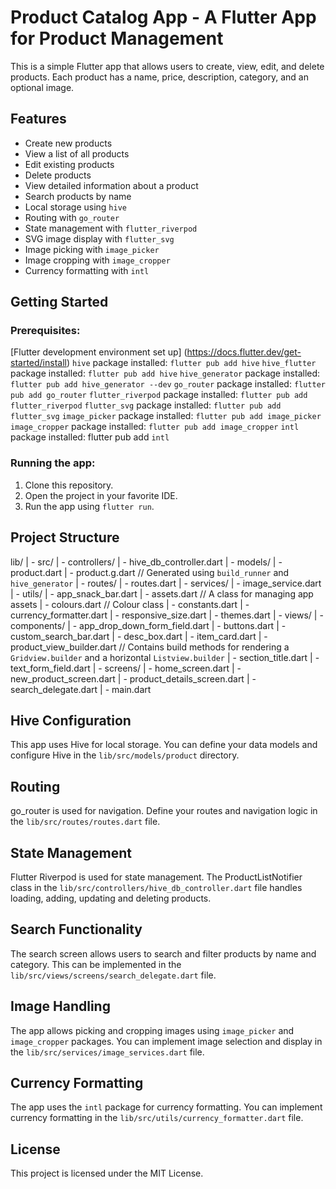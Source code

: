 # Product Catalog App - A Flutter App for Product Management

This is a simple Flutter app that allows users to create, view, edit, and delete products. Each product has a name, price, description, category, and an optional image.

## Features

* Create new products
* View a list of all products
* Edit existing products
* Delete products
* View detailed information about a product
* Search products by name
* Local storage using `hive`
* Routing with `go_router`
* State management with `flutter_riverpod`
* SVG image display with `flutter_svg`
* Image picking with `image_picker`
* Image cropping with `image_cropper`
* Currency formatting with `intl`

## Getting Started

### Prerequisites:

[Flutter development environment set up] (https://docs.flutter.dev/get-started/install)
`hive` package installed: `flutter pub add hive`
`hive_flutter` package installed: `flutter pub add hive`
`hive_generator` package installed: `flutter pub add hive_generator --dev`
`go_router` package installed: `flutter pub add go_router`
`flutter_riverpod` package installed: `flutter pub add flutter_riverpod`
`flutter_svg` package installed: `flutter pub add flutter_svg`
`image_picker` package installed: `flutter pub add image_picker`
`image_cropper` package installed: `flutter pub add image_cropper`
`intl` package installed: flutter pub add `intl`

### Running the app:

1. Clone this repository.
2. Open the project in your favorite IDE.
3. Run the app using `flutter run`.

## Project Structure

lib/
| - src/
| - controllers/
| - hive_db_controller.dart
| - models/
| - product.dart
| - product.g.dart // Generated using `build_runner` and `hive_generator`
| - routes/
| - routes.dart
| - services/
| - image_service.dart
| - utils/
| - app_snack_bar.dart
| - assets.dart // A class for managing app assets
| - colours.dart // Colour class
| - constants.dart
| - currency_formatter.dart
| - responsive_size.dart
| - themes.dart
| - views/
| - components/
| - app_drop_down_form_field.dart
| - buttons.dart
| - custom_search_bar.dart
| - desc_box.dart
| - item_card.dart
| - product_view_builder.dart // Contains build methods for rendering a `Gridview.builder` and a horizontal `Listview.builder`
| - section_title.dart
| - text_form_field.dart
| - screens/
| - home_screen.dart
| - new_product_screen.dart
| - product_details_screen.dart
| - search_delegate.dart
| - main.dart

## Hive Configuration

This app uses Hive for local storage. You can define your data models and configure Hive in the `lib/src/models/product` directory.

## Routing

go_router is used for navigation. Define your routes and navigation logic in the `lib/src/routes/routes.dart` file.

## State Management

Flutter Riverpod is used for state management. The ProductListNotifier class in the `lib/src/controllers/hive_db_controller.dart` file handles loading, adding, updating and deleting products.

## Search Functionality

The search screen allows users to search and filter products by name and category. This can be implemented in the `lib/src/views/screens/search_delegate.dart` file.

## Image Handling

The app allows picking and cropping images using `image_picker` and `image_cropper` packages. You can implement image selection and display in the `lib/src/services/image_services.dart` file.

## Currency Formatting

The app uses the `intl` package for currency formatting. You can implement currency formatting in the `lib/src/utils/currency_formatter.dart` file.

## License

This project is licensed under the MIT License.
